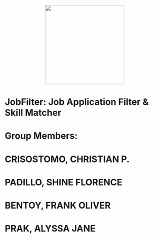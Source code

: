 
<p align="center">
  <img src="https://i.pinimg.com/originals/8f/ef/2e/8fef2e8c3b0b91c868824cf7cebc3f97.gif" width="250" height="250"/>
</p>



# JobFilter: Job Application Filter & Skill Matcher
# Group Members:
# CRISOSTOMO, CHRISTIAN P.
# PADILLO, SHINE FLORENCE
# BENTOY, FRANK OLIVER
# PRAK, ALYSSA JANE

